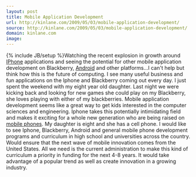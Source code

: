 ```yaml
---
layout: post
title: Mobile Application Development
url: http://kinlane.com/2009/05/03/mobile-application-development/
source: http://kinlane.com/2009/05/03/mobile-application-development/
domain: kinlane.com
image: 
---
```

{% include JB/setup %}Watching the recent explosion in growth around <a class="zem_slink" title="IPhone OS" rel="homepage" href="http://developer.apple.com/iphone/">IPhone</a> applications and seeing the potential for other mobile application development on Blackberry, <a class="zem_slink" title="Android" rel="homepage" href="http://code.google.com/android/">Android</a> and other platforms...I can't help but think how this is the future of computing. I see many useful business and fun applications on the Iphone and Blackberry coming out every day. I just spent the weekend with my eight year old daughter. Last night we were kicking back and looking for new games she could play on my Blackberry, she loves playing with either of my blackberries. Mobile application development seems like a great way to get kids interested in the computer sciences and engineering. Iphone takes this potentially intimidating field and makes it exciting for a whole new generation who are being raised on <a class="zem_slink" title="Mobile phone" rel="wikipedia" href="http://en.wikipedia.org/wiki/Mobile_phone">mobile phones</a>. My daughter is eight and she has a cell phone. I would like to see Iphone, Blackberry, Android and general mobile phone development programs and curriculum in high school and universities across the country. Would ensure that the next wave of mobile innovation comes from the United States. All we need is the current administration to make this kind of curriculum a priority in funding for the next 4-8 years. It would take advantage of a popular trend as well as create innovation in a growing industry.